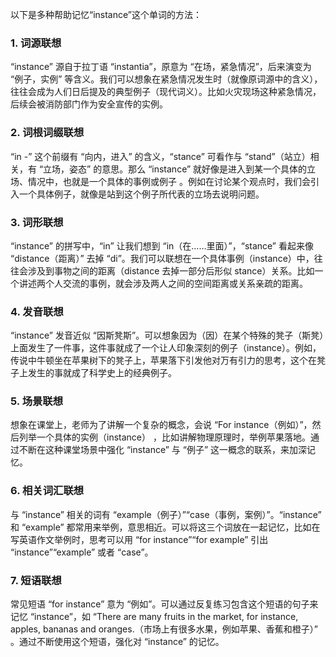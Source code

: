 以下是多种帮助记忆“instance”这个单词的方法：

### 1. 词源联想
 “instance” 源自于拉丁语 “instantia”，原意为 “在场，紧急情况”，后来演变为 “例子，实例” 等含义。我们可以想象在紧急情况发生时（就像原词源中的含义），往往会成为人们日后提及的典型例子（现代词义）。比如火灾现场这种紧急情况，后续会被消防部门作为安全宣传的实例。

### 2. 词根词缀联想
 “in -” 这个前缀有 “向内，进入” 的含义，“stance” 可看作与 “stand”（站立）相关，有 “立场，姿态” 的意思。那么 “instance” 就好像是进入到某一个具体的立场、情况中，也就是一个具体的事例或例子 。例如在讨论某个观点时，我们会引入一个具体例子，就像是站到这个例子所代表的立场去说明问题。

### 3. 词形联想
 “instance” 的拼写中，“in” 让我们想到 “in（在……里面）”，“stance” 看起来像 “distance（距离）” 去掉 “di”。我们可以联想在一个具体事例（instance）中，往往会涉及到事物之间的距离（distance 去掉一部分后形似 stance）关系。比如一个讲述两个人交流的事例，就会涉及两人之间的空间距离或关系亲疏的距离。

### 4. 发音联想
 “instance” 发音近似 “因斯凳斯”。可以想象因为（因）在某个特殊的凳子（斯凳）上面发生了一件事，这件事就成了一个让人印象深刻的例子（instance）。例如，传说中牛顿坐在苹果树下的凳子上，苹果落下引发他对万有引力的思考，这个在凳子上发生的事就成了科学史上的经典例子。

### 5. 场景联想
想象在课堂上，老师为了讲解一个复杂的概念，会说 “For instance（例如）”，然后列举一个具体的实例（instance） ，比如讲解物理原理时，举例苹果落地。通过不断在这种课堂场景中强化 “instance” 与 “例子” 这一概念的联系，来加深记忆。

### 6. 相关词汇联想
与 “instance” 相关的词有 “example（例子）”“case（事例，案例）”。“instance” 和 “example” 都常用来举例，意思相近。可以将这三个词放在一起记忆，比如在写英语作文举例时，思考可以用 “for instance”“for example” 引出 “instance”“example” 或者 “case”。

### 7. 短语联想
常见短语 “for instance” 意为 “例如”。可以通过反复练习包含这个短语的句子来记忆 “instance”，如 “There are many fruits in the market, for instance, apples, bananas and oranges.（市场上有很多水果，例如苹果、香蕉和橙子）” 。通过不断使用这个短语，强化对 “instance” 的记忆。 